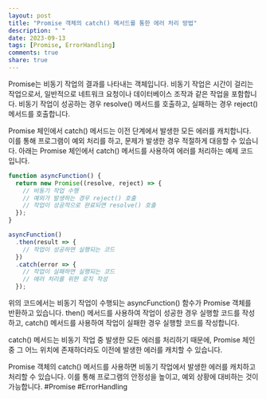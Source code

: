 ```yaml
---
layout: post
title: "Promise 객체의 catch() 메서드를 통한 에러 처리 방법"
description: " "
date: 2023-09-13
tags: [Promise, ErrorHandling]
comments: true
share: true
---
```


Promise는 비동기 작업의 결과를 나타내는 객체입니다. 비동기 작업은 시간이 걸리는 작업으로서, 일반적으로 네트워크 요청이나 데이터베이스 조작과 같은 작업을 포함합니다. 비동기 작업이 성공하는 경우 resolve() 메서드를 호출하고, 실패하는 경우 reject() 메서드를 호출합니다.

Promise 체인에서 catch() 메서드는 이전 단계에서 발생한 모든 에러를 캐치합니다. 이를 통해 프로그램이 예외 처리를 하고, 문제가 발생한 경우 적절하게 대응할 수 있습니다. 아래는 Promise 체인에서 catch() 메서드를 사용하여 에러를 처리하는 예제 코드입니다.

```javascript
function asyncFunction() {
  return new Promise((resolve, reject) => {
    // 비동기 작업 수행
    // 예외가 발생하는 경우 reject() 호출
    // 작업이 성공적으로 완료되면 resolve() 호출
  });
}

asyncFunction()
  .then(result => {
    // 작업이 성공하면 실행되는 코드
  })
  .catch(error => {
    // 작업이 실패하면 실행되는 코드
    // 에러 처리를 위한 로직 작성
  });
```

위의 코드에서는 비동기 작업이 수행되는 asyncFunction() 함수가 Promise 객체를 반환하고 있습니다. then() 메서드를 사용하여 작업이 성공한 경우 실행할 코드를 작성하고, catch() 메서드를 사용하여 작업이 실패한 경우 실행할 코드를 작성합니다.

catch() 메서드는 비동기 작업 중 발생한 모든 에러를 처리하기 때문에, Promise 체인 중 그 어느 위치에 존재하더라도 이전에 발생한 에러를 캐치할 수 있습니다.

Promise 객체의 catch() 메서드를 사용하면 비동기 작업에서 발생한 에러를 캐치하고 처리할 수 있습니다. 이를 통해 프로그램의 안정성을 높이고, 예외 상황에 대비하는 것이 가능합니다. #Promise #ErrorHandling